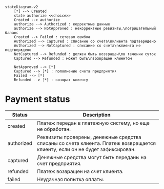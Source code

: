 ```mermaid
stateDiagram-v2
    [*] --> Created
    state authorize <<choice>>
    Created --> authorize
    authorize --> Authorized : корректные данные
    authorize --> NotApproved : некорректные ревизиты,\nотрицательный баланс
    Created --> Failed : сетевая ошибка
    Authorized --> Captured : списание со счета\nклиента подтверждено
    Authorized --> NotCaptured : списание со счета\nклиента не подтверждено
    NotCaptured --> Refunded : должен быть возвращен\nв течении суток
    Captured --> Refunded : может быть\nвозвращен клиентом

    NotApproved --> [*]
    Captured --> [*] : пополнение счета предприятия
    Failed --> [*]
    Refunded --> [*] : возврат клиенту

```
# Payment status

Status | Description         
---- |---------------------
created | Платеж передан в платежную систему, но еще не обработан.  
authorized | Реквизиты проверены, денежные средства списаны со счета клиента. Платеж возвращается клиенту, если он не будет зафиксирован.
captured | Денежные средства могут быть переданы на счет предприятия.
refunded | Платеж возвращен на счет клиента. 
failed | Неудачная попытка оплаты. 

